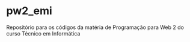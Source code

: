 # pw2_emi
Repositório para os códigos da matéria de Programação para Web 2 do curso Técnico em Informática
